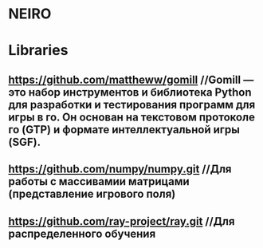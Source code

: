 # NEIRO
# Libraries
## https://github.com/mattheww/gomill //Gomill — это набор инструментов и библиотека Python для разработки и тестирования программ для игры в го. Он основан на текстовом протоколе го (GTP) и формате интеллектуальной игры (SGF).
## https://github.com/numpy/numpy.git //Для работы с массивамии матрицами (представление игрового поля)
## https://github.com/ray-project/ray.git //Для распределенного обучения
